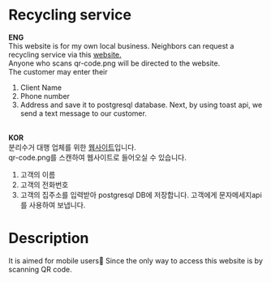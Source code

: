 # Recycling service<br>
**ENG**<br>
This website is for my own local business. 
Neighbors can request a recycling service via this <a href="recycling-service.herokuapp.com">website.</a><br>
Anyone who scans qr-code.png will be directed to the website.<br>
The customer may enter their 
1. Client Name 
2. Phone number 
3. Address and save it to postgresql database.
Next, by using toast api, we send a text message to our customer.<br><br>

**KOR**<br>
분리수거 대행 업체를 위한 <a href="recycling-service.herokuapp.com">웹사이트</a>입니다. <br>
qr-code.png를 스캔하여 웹사이트로 들어오실 수 있습니다.<br>
1. 고객의 이름 
2. 고객의 전화번호 
3. 고객의 집주소를 입력받아 postgresql DB에 저장합니다.
고객에게 문자메세지api를 사용하여 보냅니다.

# Description
It is aimed for mobile users:iphone: Since the only way to access this website is by scanning QR code.
